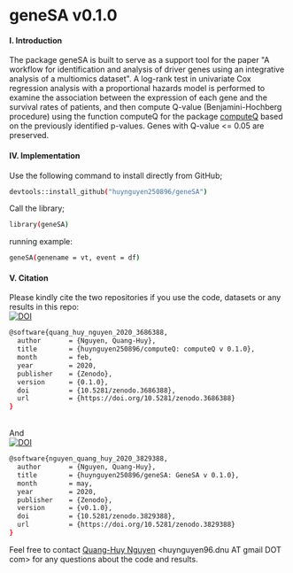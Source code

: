 # geneSA v0.1.0
#### I. Introduction
The package geneSA is built to serve as a support tool for the paper "A workflow for identification and analysis of driver genes using an integrative analysis of a multiomics dataset". A log-rank test in univariate Cox regression analysis with a proportional hazards model is performed to examine the association between the expression of each gene and the survival rates of patients, and then compute Q-value (Benjamini-Hochberg procedure) using the function computeQ for the package [computeQ](https://github.com/huynguyen250896/computeQ) based on the previously identified p-values. Genes with Q-value <= 0.05 are preserved. </br> 


#### IV. Implementation
Use the following command to install directly from GitHub;
```sh
devtools::install_github("huynguyen250896/geneSA")
```
Call the library;
```sh
library(geneSA)
```
running example:
```sh
geneSA(genename = vt, event = df)
```
#### V. Citation
Please kindly cite the two repositories if you use the code, datasets or any results in this repo: </br>
[![DOI](https://zenodo.org/badge/DOI/10.5281/zenodo.3686388.svg)](https://doi.org/10.5281/zenodo.3686388)
```sh
@software{quang_huy_nguyen_2020_3686388,
  author       = {Nguyen, Quang-Huy},
  title        = {huynguyen250896/computeQ: computeQ v 0.1.0},
  month        = feb,
  year         = 2020,
  publisher    = {Zenodo},
  version      = {0.1.0},
  doi          = {10.5281/zenodo.3686388},
  url          = {https://doi.org/10.5281/zenodo.3686388}
}
```
</br> And </br>
[![DOI](https://zenodo.org/badge/DOI/10.5281/zenodo.3829388.svg)](https://doi.org/10.5281/zenodo.3829388)
```sh
@software{nguyen_quang_huy_2020_3829388,
  author       = {Nguyen, Quang-Huy},
  title        = {huynguyen250896/geneSA: GeneSA v 0.1.0},
  month        = may,
  year         = 2020,
  publisher    = {Zenodo},
  version      = {v0.1.0},
  doi          = {10.5281/zenodo.3829388},
  url          = {https://doi.org/10.5281/zenodo.3829388}
}
```
Feel free to contact [Quang-Huy Nguyen](https://github.com/huynguyen250896) <huynguyen96.dnu AT gmail DOT com> for any questions about the code and results.
